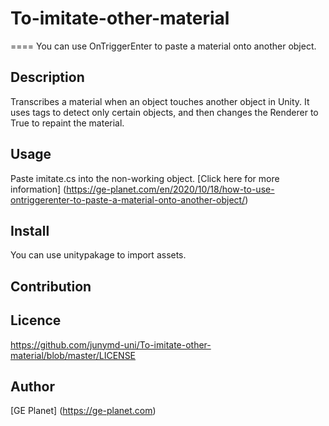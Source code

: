# To-imitate-other-material

====
You can use OnTriggerEnter to paste a material onto another object.

## Description
Transcribes a material when an object touches another object in Unity. It uses tags to detect only certain objects, and then changes the Renderer to True to repaint the material.

## Usage
Paste imitate.cs into the non-working object.
[Click here for more information] (https://ge-planet.com/en/2020/10/18/how-to-use-ontriggerenter-to-paste-a-material-onto-another-object/)

## Install
You can use unitypakage to import assets.
## Contribution

## Licence
https://github.com/junymd-uni/To-imitate-other-material/blob/master/LICENSE
## Author

[GE Planet] (https://ge-planet.com)
